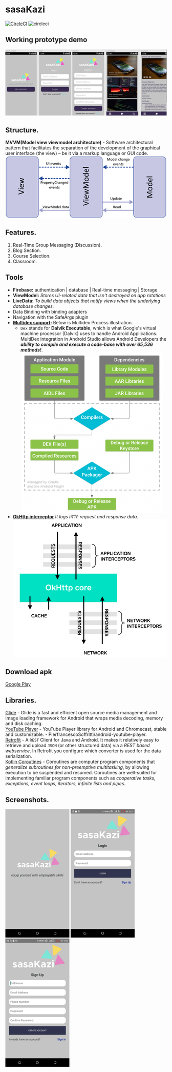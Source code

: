 # sasaKazi

[![CircleCI](https://circleci.com/gh/google/pybadges.svg?style=svg)](https://circleci.com/gh/google/pybadges)
![circleci](https://img.shields.io/static/v1?label=Google-PlayStore&message=Passed&color=green)

## Working prototype demo
[![Watch the video](screenshots/demo.png)](https://youtu.be/hQGLeIyQ0rs)

## Structure.
**MVVM(Model view viewmodel architecture)** - Software architectural pattern that facilitates the separation of the development of the graphical user interface (the view) – be it via a markup language or GUI code.
![MVVVM Img](screenshots/mvvm.png)

## Features.
1. Real-Time Group Messaging (Discussion).
2. Blog Section.
3. Course Selection.
4. Classroom.

## Tools
* **Firebase:** authentication | database | Real-time messaging | Storage.
* **ViewModel:** *Stores UI-related data that isn't destroyed on app rotations*
* **LiveData:** *To build data objects that notify views when the underlying database changes.*
* Data Binding with binding adapters
* Navigation with the SafeArgs plugin
* **[Multidex support](https://developer.android.com/studio/build/multidex):** Below is Multidex Process illustration.
  - `Dex` stands for **Dalvik Executable**, which is what Google's virtual machine processor (Dalvik) uses to handle Android Applications. MultiDex integration in Android Studio allows Android Developers the ***ability to compile and execute a code-base with over 65,536 methods!***.<br>
  ![Multidex Process](screenshots/multidesk-build-process.png)
* **[OkHttp interceptor](https://square.github.io/okhttp/interceptors/)** *It logs `HTTP` request and response data.*<br>
  ![okhttp Interceptor process](screenshots/okhttpInterceptor.png)

## Download apk
[Google Play](https://play.google.com/store/apps/details?id=com.intoverflown.sasakazi)

## Libraries.
[Glide](https://github.com/bumptech/glide) - Glide is a fast and efficient open source media management and image loading framework for Android that wraps media decoding, memory and disk caching.<br>
[YouTube Player](https://github.com/PierfrancescoSoffritti/android-youtube-player) - YouTube Player library for Android and Chromecast, stable and customizable. - PierfrancescoSoffritti/android-youtube-player.<br>
[Retrofit](https://square.github.io/retrofit/) - A `REST` Client for Java and Android. It makes it relatively easy to retrieve and upload `JSON` (or other structured data) via a *REST based webservice*. In Retrofit you configure which converter is used for the data serialization.<br>
[Kotlin Coroutines](https://kotlinlang.org/docs/coroutines-guide.html) - Coroutines are computer program components that *generalize subroutines for non-preemptive multitasking*, by allowing execution to be suspended and resumed. Coroutines are well-suited for implementing familiar program components such as *cooperative tasks, exceptions, event loops, iterators, infinite lists and pipes*.<br>

## Screenshots.
<a href="url"><img src="screenshots/Screenshot1.png" height="400" width="200" ></a>
<a href="url"><img src="screenshots/Screenshot2.png" height="400" width="200" ></a>
<a href="url"><img src="screenshots/Screenshot3.png" height="400" width="200" ></a>
